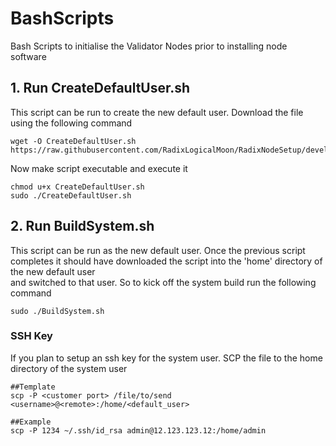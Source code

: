 # BashScripts
Bash Scripts to initialise the Validator Nodes prior to installing node software


## 1. Run CreateDefaultUser.sh
This script can be run to create the new default user.  Download the file using the following command
```
wget -O CreateDefaultUser.sh https://raw.githubusercontent.com/RadixLogicalMoon/RadixNodeSetup/development/InitialiseSystem/CreateDefaultUser.sh
```

Now make script executable and execute it
```
chmod u+x CreateDefaultUser.sh
sudo ./CreateDefaultUser.sh
```


## 2. Run BuildSystem.sh
This script can be run as the new default user.  Once the previous script completes
it should have downloaded the script into the 'home' directory of the new default user  
and switched to that user.  So to kick off the system build run the following command

```
sudo ./BuildSystem.sh
``` 

### SSH Key
If you plan to setup an ssh key for the system user.  SCP the file to the home directory of the system user
```
##Template
scp -P <customer port> /file/to/send <username>@<remote>:/home/<default_user>

##Example
scp -P 1234 ~/.ssh/id_rsa admin@12.123.123.12:/home/admin
```